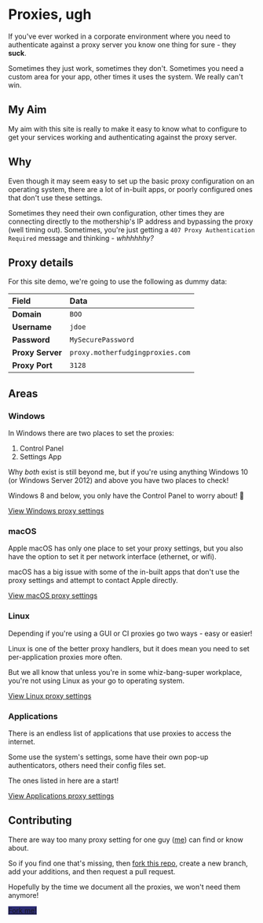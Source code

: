 # Proxies, ugh

If you've ever worked in a corporate environment where you need to authenticate against a proxy server you know one thing for sure - they **suck**.

Sometimes they just work, sometimes they don't. Sometimes you need a custom area for your app, other times it uses the system. We really can't win.

## My Aim

My aim with this site is really to make it easy to know what to configure to get your services working and authenticating against the proxy server.

## Why

Even though it may seem easy to set up the basic proxy configuration on an operating system, there are a lot of in-built apps, or poorly configured ones that don't use these settings.

Sometimes they need their own configuration, other times they are connecting directly to the mothership's IP address and bypassing the proxy (well timing out). Sometimes, you're just getting a `407 Proxy Authentication Required` message and thinking - _whhhhhhy?_

## Proxy details

For this site demo, we're going to use the following as dummy data:

| Field | Data |
| :---- | :--- |
| **Domain** | `BOO` |
| **Username** | `jdoe` |
| **Password** | `MySecurePassword` |
| **Proxy Server** | `proxy.motherfudgingproxies.com` |
| **Proxy Port** | `3128` |

## Areas

### Windows

In Windows there are two places to set the proxies:

1. Control Panel
1. Settings App

Why _both_ exist is still beyond me, but if you're using anything Windows 10 (or Windows Server 2012) and above you have two places to check!

Windows 8 and below, you only have the Control Panel to worry about! :tada:

[View Windows proxy settings](/proxy/windows ':class=mb-button')

### macOS

Apple macOS has only one place to set your proxy settings, but you also have the option to set it per network interface (ethernet, or wifi).

macOS has a big issue with some of the in-built apps that don't use the proxy settings and attempt to contact Apple directly.

[View macOS proxy settings](/proxy/macos ':class=mb-button')

### Linux

Depending if you're using a GUI or CI proxies go two ways - easy or easier!

Linux is one of the better proxy handlers, but it does mean you need to set per-application proxies more often.

But we all know that unless you're in some whiz-bang-super workplace, you're not using Linux as your go to operating system.

[View Linux proxy settings](/proxy/linux ':class=mb-button')

### Applications

There is an endless list of applications that use proxies to access the internet.

Some use the system's settings, some have their own pop-up authenticators, others need their config files set.

The ones listed in here are a start!

[View Applications proxy settings](/proxy/apps ':class=mb-button')

## Contributing

There are way too many proxy setting for one guy ([me](https://twitter.com/markbattistella)) can find or know about.

So if you find one that's missing, then [fork this repo](https://github.com/markbattistella/motherfudgingproxies.com), create a new branch, add your additions, and then request a pull request.

Hopefully by the time we document all the proxies, we won't need them anymore!

<a href="https://github.com/markbattistella/motherfudgingproxies.com" class="mb-button" style="background:#2A2A72;">Fork me!</a>
